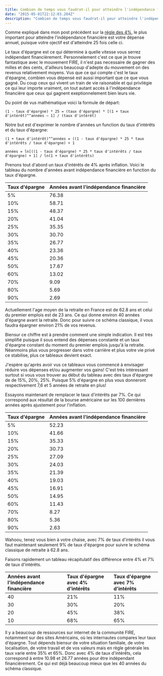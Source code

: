 ```yaml
---
title: Combien de temps vous faudrat-il pour atteindre l'indépendance financière
date: "2015-05-01T22:12:03.284Z"
description: "Combien de temps vous faudrat-il pour atteindre l'indépendance financière"
---
```


Comme expliqué dans mon post précédent sur la [règle des 4%](), le plus important pour atteindre l'indépendance financière est votre dépense annuel, puisque votre ojectif est d'atteindre 25 fois celle ci.

Le taux d'épargne est ce qui détermine à quelle vitesse vous serrez indépendant financièrement. Personnelement c'est ce que je trouve fantastique avec le mouvement FIRE, il n'est pas necessaire de gagner des milles et des cents, d'ailleurs beaucoup d'adepte du mouvement on des revenus relativement moyens. Vus que ce qui compte c'est le taux d'épargne, combien vous dépensé est aussi important que ce que vous gagné. Du coup ceux qui vivent un train de vie raisonable et qui privilégie ce qui leur importe vraiment, on tout autant accès à l'indépendance financière que ceux qui gagnent exeptionnelement bien leurs vie.

Du point de vus mathématique voici la formule de départ:

`(1 - taux d'épargne) * 25 = (taux d'épargne) * [(1 + taux d'intérêt)^^années – 1] / (taux d'intérêt)`

Notre but est d'exprimer le nombre d'années un function du taux d'intérêts et du taux d'épargne:

`(1 + taux d'intérêt)^^années = ((1 - taux d'épargne) * 25 * taux d'intérêts / taux d'épargne) + 1`

`années = ln[((1 - taux d'épargne) * 25 * taux d'intérêts / taux d'épargne) + 1] / ln(1 + taux d'intérêts)`

Prenons tout d'abord un taux d'intérêts de 4% après inflation. Voici le tableau du nombre d'années avant indépendance financière en function du taux d'épargne.

Taux d'épargne	| Années avant l'indépendance financière
:-|:-
5%	|76.38
10%	|58.71
15%	|48.37
20%	|41.04
25%	|35.35
30%	|30.70
35%	|26.77
40%	|23.36
45%	|20.36
50%	|17.67
60%	|13.02
70%	|9.09
80%	|5.69
90%	|2.69

Actuellement l'age moyen de la retraite en France est de 62.8 ans et celui du premier emplois est de 23 ans. Ce qui donne environ 40 années d'épargne avant la retraite. Donc pour suivre ce schéma classique, il vous faudra épargner environ 21% de vos revenus.

Biensur ce chiffre est à prendre comment une simple indication. Il est très simplifié puisque il sous entend des dépenses constante et un taux d'épargne constant du moment du premier emplois jusqu'à la retraite. Néanmoins plus vous progresser dans votre carrière et plus votre vie privé ce stabilise, plus ce tableaux devient exact.

J'espère qu'après avoir vus ce tableaux vous commencé à envisager réduire vos dépenses et/ou augmenter vos gains! C'est très intéressant surtout si vous vous trouver au début du tableau avec des taux d'épargne de de 15%, 20%, 25%. Puisque 5% d'épargne en plus vous donneront respectivement 7,6 et 5 années de retraite en plus!

Essayons maintenant de remplacer le taux d'intérêts par 7%. Ce qui correspond aux résultat de la bourse américaine sur les 100 dernières années après ajustement pour l'inflation.

Taux d'épargne	| Années avant l'indépendance financière
:-|:-
5%	|52.23
10%	|41.66
15%	|35.33
20%	|30.73
25%	|27.09
30%	|24.03
35%	|21.39
40%	|19.03
45%	|16.91
50%	|14.95
60%	|11.43
70%	|8.27
80%	|5.36
90%	|2.63

Wahoou, tenez vous bien à votre chaise, avec 7% de taux d'intérêts il vous faut maintenant seulement 9% de taux d'épargne pour suivre le schéma classique de retraite à 62.8 ans.

Faisons rapidement un tableau récapitulatif des différence entre 4% et 7% de taux d'intérêts.

Années avant l'indépendance financière | Taux d'épargne avec 4% d'intérêts | Taux d'épargne avec 7% d'intérêts
:-|:-|:-
40 | 21% | 11%
30 | 30% | 20%
20 | 45% | 38%
10 | 68% | 65%


Il y a beaucoup de ressources sur internet de la communité FIRE, notamment sur des sites Américains, où les internautes compares leur taux d'épargne. Tout dépends biensur de votre situation familiale, de votre localisation, de votre travail et de vos valeurs mais en règle générale les taux varie entre 35% et 65%. Donc avec 4% de taux d'intérêts, cela correspond à entre 10.98 et 26.77 années pour être indépendant financièrement. Ce qui est déjà beaucoup mieux que les 40 années du schéma classique.

